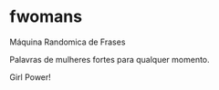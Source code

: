 # fwomans
Máquina Randomica de Frases 

Palavras de mulheres fortes para qualquer momento.

Girl Power!
